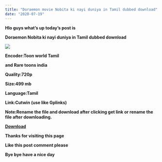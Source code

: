 ```yaml
---
title: "Doraemon movie Nobita ki nayi duniya in Tamil dubbed download"
date: "2020-07-19"
---
```


**Hlo guys what’s up today’s post is**

**Doraemon Nobita ki nayi duniya in Tamil dubbed download**

[![](https://1.bp.blogspot.com/-OdRMjsGlk4A/XxPgOZ84wPI/AAAAAAAAAZk/F9430LOkR9sPucF5brQd8MBz0NLpeGyDACLcBGAsYHQ/w400-h225/maxresdefault.jpg)](https://1.bp.blogspot.com/-OdRMjsGlk4A/XxPgOZ84wPI/AAAAAAAAAZk/F9430LOkR9sPucF5brQd8MBz0NLpeGyDACLcBGAsYHQ/s1280/maxresdefault.jpg)

**Encoder:Toon world Tamil**

 **and Rare toons india**

**Quality:720p**

**Size:499 mb**

**Language:Tamil**

**Link:Cutwin (use like Gplinks)**

**Note:Rename the file and download after clicking get link or rename the file after downloading.**

**[Download](https://cutwin.com/qkeLRZ8v)**

**Thanks for visiting this page**

**Like this post comment please**

**Bye bye have a nice day**
